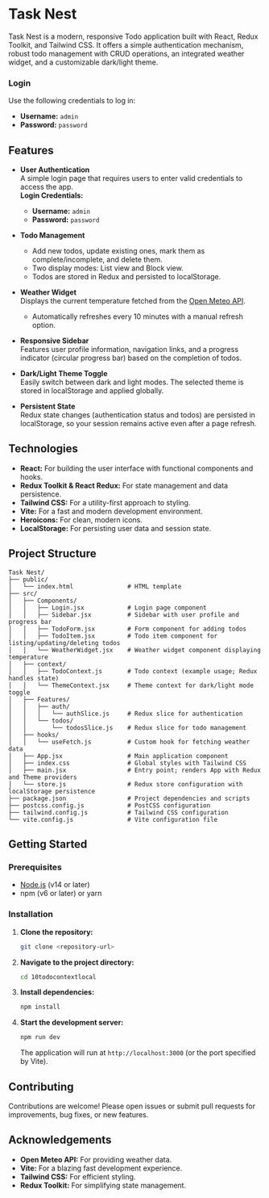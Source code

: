 # Task Nest

Task Nest is a modern, responsive Todo application built with React, Redux Toolkit, and Tailwind CSS. It offers a simple authentication mechanism, robust todo management with CRUD operations, an integrated weather widget, and a customizable dark/light theme.

### Login

Use the following credentials to log in:

- **Username:** `admin`
- **Password:** `password`

## Features

- **User Authentication**  
  A simple login page that requires users to enter valid credentials to access the app.  
  **Login Credentials:**  
  - **Username:** `admin`  
  - **Password:** `password`

- **Todo Management**  
  - Add new todos, update existing ones, mark them as complete/incomplete, and delete them.  
  - Two display modes: List view and Block view.  
  - Todos are stored in Redux and persisted to localStorage.

- **Weather Widget**  
  Displays the current temperature fetched from the [Open Meteo API](https://open-meteo.com/).  
  - Automatically refreshes every 10 minutes with a manual refresh option.

- **Responsive Sidebar**  
  Features user profile information, navigation links, and a progress indicator (circular progress bar) based on the completion of todos.

- **Dark/Light Theme Toggle**  
  Easily switch between dark and light modes. The selected theme is stored in localStorage and applied globally.

- **Persistent State**  
  Redux state changes (authentication status and todos) are persisted in localStorage, so your session remains active even after a page refresh.

## Technologies

- **React:** For building the user interface with functional components and hooks.
- **Redux Toolkit & React Redux:** For state management and data persistence.
- **Tailwind CSS:** For a utility-first approach to styling.
- **Vite:** For a fast and modern development environment.
- **Heroicons:** For clean, modern icons.
- **LocalStorage:** For persisting user data and session state.

## Project Structure

```
Task Nest/
├── public/
│   └── index.html               # HTML template
├── src/
│   ├── Components/
│   │   ├── Login.jsx            # Login page component
│   │   ├── Sidebar.jsx          # Sidebar with user profile and progress bar
│   │   ├── TodoForm.jsx         # Form component for adding todos
│   │   ├── TodoItem.jsx         # Todo item component for listing/updating/deleting todos
│   │   └── WeatherWidget.jsx    # Weather widget component displaying temperature
│   ├── context/
│   │   ├── TodoContext.js       # Todo context (example usage; Redux handles state)
│   │   └── ThemeContext.jsx     # Theme context for dark/light mode toggle
│   ├── Features/
│   │   ├── auth/
│   │   │   └── authSlice.js     # Redux slice for authentication
│   │   └── todos/
│   │       └── todosSlice.js    # Redux slice for todo management
│   ├── hooks/
│   │   └── useFetch.js          # Custom hook for fetching weather data
│   ├── App.jsx                  # Main application component
│   ├── index.css                # Global styles with Tailwind CSS
│   ├── main.jsx                 # Entry point; renders App with Redux and Theme providers
│   └── store.js                 # Redux store configuration with localStorage persistence
├── package.json                 # Project dependencies and scripts
├── postcss.config.js            # PostCSS configuration
├── tailwind.config.js           # Tailwind CSS configuration
└── vite.config.js               # Vite configuration file
```

## Getting Started

### Prerequisites

- [Node.js](https://nodejs.org/) (v14 or later)
- npm (v6 or later) or yarn

### Installation

1. **Clone the repository:**

   ```bash
   git clone <repository-url>
   ```

2. **Navigate to the project directory:**

   ```bash
   cd 10todocontextlocal
   ```

3. **Install dependencies:**

   ```bash
   npm install
   ```

4. **Start the development server:**

   ```bash
   npm run dev
   ```

   The application will run at `http://localhost:3000` (or the port specified by Vite).

## Contributing

Contributions are welcome! Please open issues or submit pull requests for improvements, bug fixes, or new features.

## Acknowledgements

- **Open Meteo API:** For providing weather data.
- **Vite:** For a blazing fast development experience.
- **Tailwind CSS:** For efficient styling.
- **Redux Toolkit:** For simplifying state management.
